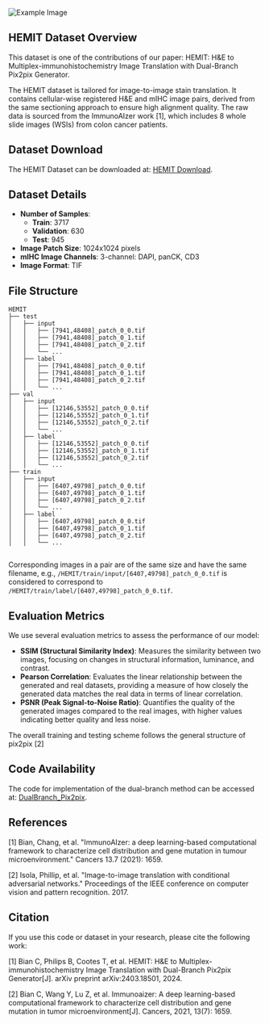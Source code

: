 ![Example Image](images/Cover.png)

## HEMIT Dataset Overview
This dataset is one of the contributions of our paper:  HEMIT: H&E to Multiplex-immunohistochemistry Image Translation with Dual-Branch Pix2pix Generator.

The HEMIT dataset is tailored for image-to-image stain translation. It contains cellular-wise registered H&E and mIHC image pairs, derived from the same sectioning approach to ensure high alignment quality. The raw data is sourced from the ImmunoAIzer work [1], which includes 8 whole slide images (WSIs) from colon cancer patients.

## Dataset Download

The HEMIT Dataset can be downloaded at: [HEMIT Download](https://data.mendeley.com/datasets/3gx53zm49d/1). 

## Dataset Details

- **Number of Samples**:
  - **Train**: 3717
  - **Validation**: 630
  - **Test**: 945
- **Image Patch Size**: 1024x1024 pixels
- **mIHC Image Channels**: 3-channel: DAPI, panCK, CD3
- **Image Format**: TIF

## File Structure

  ```    
  HEMIT
├── test
│   ├── input
│   │   ├── [7941,48408]_patch_0_0.tif
│   │   ├── [7941,48408]_patch_0_1.tif
│   │   ├── [7941,48408]_patch_0_2.tif
│   │   └── ...
│   ├── label
│   │   ├── [7941,48408]_patch_0_0.tif
│   │   ├── [7941,48408]_patch_0_1.tif
│   │   ├── [7941,48408]_patch_0_2.tif
│   │   └── ...
├── val
│   ├── input
│   │   ├── [12146,53552]_patch_0_0.tif
│   │   ├── [12146,53552]_patch_0_1.tif
│   │   ├── [12146,53552]_patch_0_2.tif
│   │   └── ...
│   ├── label
│   │   ├── [12146,53552]_patch_0_0.tif
│   │   ├── [12146,53552]_patch_0_1.tif
│   │   ├── [12146,53552]_patch_0_2.tif
│   │   └── ...
├── train
│   ├── input
│   │   ├── [6407,49798]_patch_0_0.tif
│   │   ├── [6407,49798]_patch_0_1.tif
│   │   ├── [6407,49798]_patch_0_2.tif
│   │   └── ...
│   ├── label
│   │   ├── [6407,49798]_patch_0_0.tif
│   │   ├── [6407,49798]_patch_0_1.tif
│   │   ├── [6407,49798]_patch_0_2.tif
│   │   └── ...


  ```
Corresponding images in a pair are of the same size and have the same filename, e.g., `/HEMIT/train/input/[6407,49798]_patch_0_0.tif` is considered to correspond to `/HEMIT/train/label/[6407,49798]_patch_0_0.tif`.

## Evaluation Metrics

We use several evaluation metrics to assess the performance of our model:

- **SSIM (Structural Similarity Index)**: Measures the similarity between two images, focusing on changes in structural information, luminance, and contrast.
- **Pearson Correlation**: Evaluates the linear relationship between the generated and real datasets, providing a measure of how closely the generated data matches the real data in terms of linear correlation.
- **PSNR (Peak Signal-to-Noise Ratio)**: Quantifies the quality of the generated images compared to the real images, with higher values indicating better quality and less noise.


The overall training and testing scheme follows the general structure of pix2pix [2]

## Code Availability

The code for implementation of the dual-branch method can be accessed at: [DualBranch_Pix2pix](https://github.com/BianChang/Pix2pix_DualBranch).

## References

[1] Bian, Chang, et al. "ImmunoAIzer: a deep learning-based computational framework to characterize cell distribution and gene mutation in tumour microenvironment." Cancers 13.7 (2021): 1659.

[2] Isola, Phillip, et al. "Image-to-image translation with conditional adversarial networks." Proceedings of the IEEE conference on computer vision and pattern recognition. 2017.

## Citation

If you use this code or dataset in your research, please cite the following work:

[1] Bian C, Philips B, Cootes T, et al. HEMIT: H&E to Multiplex-immunohistochemistry Image Translation with Dual-Branch Pix2pix Generator[J]. arXiv preprint arXiv:2403.18501, 2024.

[2] Bian C, Wang Y, Lu Z, et al. Immunoaizer: A deep learning-based computational framework to characterize cell distribution and gene mutation in tumor microenvironment[J]. Cancers, 2021, 13(7): 1659.